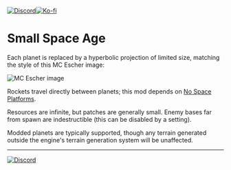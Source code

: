[![Discord](https://img.shields.io/badge/Discord-%235865F2.svg?style=for-the-badge&logo=discord&logoColor=white)](https://discord.gg/VuVhYUBbWE)[![Ko-fi](https://img.shields.io/badge/Ko--fi-F16061?style=for-the-badge&logo=ko-fi&logoColor=white)](https://ko-fi.com/thesixthroc)

# Small Space Age

Each planet is replaced by a hyperbolic projection of limited size, matching the style of this MC Escher image:

![MC Escher image](https://raw.githubusercontent.com/danielmartin0/factorio-Small-Space-Age/escher.png)

Rockets travel directly between planets; this mod depends on [No Space Platforms](https://mods.factorio.com/mod/Space-Age-Without-Platforms).

Resources are infinite, but patches are generally small. Enemy bases far from spawn are indestructible (this can be disabled by a setting).

Modded planets are typically supported, though any terrain generated outside the engine's terrain generation system will be unaffected.

---

[![Discord](https://img.shields.io/discord/1309620686347702372?style=for-the-badge&logo=discord&logoColor=bf6434&label=The%20Foundry&labelColor=222222&color=bf6434)](https://discord.gg/VuVhYUBbWE)